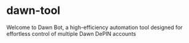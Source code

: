 # dawn-tool
Welcome to Dawn Bot, a high-efficiency automation tool designed for effortless control of multiple Dawn DePIN accounts
